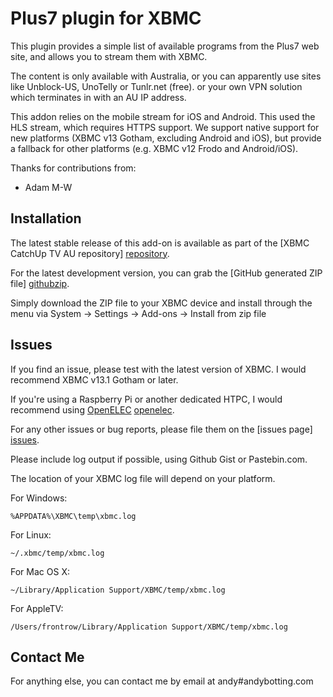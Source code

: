 Plus7 plugin for XBMC
================================

This plugin provides a simple list of available programs from the Plus7
web site, and allows you to stream them with XBMC.

The content is only available with Australia, or you can apparently use sites
like Unblock-US, UnoTelly or Tunlr.net (free). or your own VPN solution which
terminates in with an AU IP address.

This addon relies on the mobile stream for iOS and Android. This used the HLS
stream, which requires HTTPS support. We support native support for new
platforms (XBMC v13 Gotham, excluding Android and iOS), but provide a fallback for
other platforms (e.g. XBMC v12 Frodo and Android/iOS).

Thanks for contributions from:
  * Adam M-W


Installation
------------
The latest stable release of this add-on is available as part of the
[XBMC CatchUp TV AU repository] [repository].

For the latest development version, you can grab the [GitHub generated ZIP file] [githubzip].

Simply download the ZIP file to your XBMC device and install through the menu via
System -> Settings -> Add-ons -> Install from zip file

Issues
------
If you find an issue, please test with the latest version of XBMC. I would
recommend XBMC v13.1 Gotham or later.

If you're using a Raspberry Pi or another dedicated HTPC, I would recommend
using [OpenELEC] [openelec].

For any other issues or bug reports, please file them on the [issues page] [issues].

Please include log output if possible, using Github Gist or Pastebin.com.

The location of your XBMC log file will depend on your platform.

For Windows:
```
%APPDATA%\XBMC\temp\xbmc.log
```

For Linux:
```
~/.xbmc/temp/xbmc.log
```

For Mac OS X:
```
~/Library/Application Support/XBMC/temp/xbmc.log
```

For AppleTV:
```
/Users/frontrow/Library/Application Support/XBMC/temp/xbmc.log
```

Contact Me
----------
For anything else, you can contact me by email at andy#andybotting.com

[repository]: http://code.google.com/p/xbmc-catchuptv-au
[githubzip]: https://github.com/andybotting/xbmc-addon-plus7/archive/master.zip
[openelec]: http://openelec.tv/
[issues]: https://github.com/andybotting/xbmc-addon-plus7/issues
